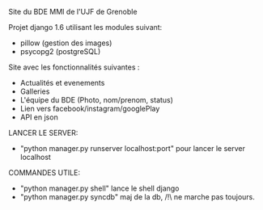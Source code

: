 Site du BDE MMI de l'UJF de Grenoble

Projet django 1.6 utilisant les modules suivant:
 - pillow (gestion des images)
 - psycopg2 (postgreSQL)

Site avec les fonctionnalités suivantes :
 - Actualités et evenements 
 - Galleries
 - L'équipe du BDE (Photo, nom/prenom, status)
 - Lien vers facebook/instagram/googlePlay
 - API en json
 
 LANCER LE SERVER:
 - "python manager.py runserver localhost:port" pour lancer le server localhost
 
 COMMANDES UTILE:
 - "python manager.py shell" lance le shell django
 - "python manager.py syncdb" maj de la db, /!\ ne marche pas toujours.

